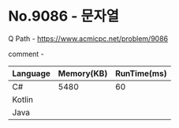 # No.9086 - 문자열
Q Path - https://www.acmicpc.net/problem/9086

comment - 

Language | Memory(KB) | RunTime(ms)
------------ | ------------- | ------
C# | 5480 | 60
Kotlin |  | 
Java |  | 